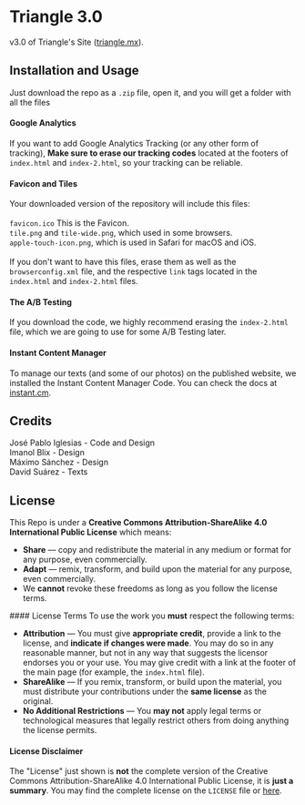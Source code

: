 # Triangle 3.0
v3.0 of Triangle's Site (<a href="https://triangle.mx">triangle.mx</a>).

## Installation and Usage
Just download the repo as a <code>.zip</code> file, open it, and you will get a folder with all the files
#### Google Analytics
If you want to add Google Analytics Tracking (or any other form of tracking), <strong>Make sure to erase our tracking codes</strong> located at the footers of <code>index.html</code> and <code>index-2.html</code>, so your tracking can be reliable.
#### Favicon and Tiles
Your downloaded version of the repository will include this files:<br><br> <code>favicon.ico</code> This is the Favicon.<br> <code>tile.png</code> and <code>tile-wide.png</code>, which used in some browsers.<br>
<code>apple-touch-icon.png</code>, which is used in Safari for macOS and iOS.<br><br>
If you don't want to have this files, erase them as well as the <code>browserconfig.xml</code> file, and the respective <code>link</code> tags located in the <code>index.html</code> and <code>index-2.html</code> files.
#### The A/B Testing
If you download the code, we highly recommend erasing the <code>index-2.html</code> file, which we are going to use for some A/B Testing later.
#### Instant Content Manager
To manage our texts (and some of our photos) on the published website, we installed the Instant Content Manager Code. You can check the docs at <a href="https://instant.cm">instant.cm</a>.
## Credits
José Pablo Iglesias - Code and Design<br>
Imanol Blix - Design<br>
Máximo Sánchez - Design<br>
David Suárez - Texts<br>

## License
This Repo is under a <strong>Creative Commons Attribution-ShareAlike 4.0 International Public License</strong> which means: <ul>
<li><strong>Share</strong> — copy and redistribute the material in any medium or format for any purpose, even commercially.</li>
<li><strong>Adapt</strong> — remix, transform, and build upon the material
for any purpose, even commercially.</li>
<li>We <strong>cannot</strong> revoke these freedoms as long as you follow the license terms.
</ul>
#### License Terms
To use the work you <strong>must</strong> respect the following terms:
<ul>
<li><strong>Attribution</strong> — You must give <strong>appropriate credit</strong>, provide a link to the license, and <strong>indicate if changes were made</strong>. You may do so in any reasonable manner, but not in any way that suggests the licensor endorses you or your use. You may give credit with a link at the footer of the main page (for example, the <code>index.html</code> file).
</li>
<li><strong>ShareAlike</strong> — If you remix, transform, or build upon the material, you must distribute your contributions under the <strong>same license</strong> as the original.</li>
<li><strong>No Additional Restrictions</strong> — You <strong>may not</strong> apply legal terms or technological measures that legally restrict others from doing anything the license permits.</li>
</ul>

#### License Disclaimer
The "License" just shown is <strong>not</strong> the complete version of the Creative Commons Attribution-ShareAlike 4.0 International Public License, it is <strong>just a summary</strong>. You may find the complete license on the <code>LICENSE</code> file or <a href="https://creativecommons.org/licenses/by-sa/4.0/">here</a>.
